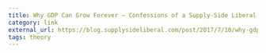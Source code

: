 ```yaml
---
title: Why GDP Can Grow Forever — Confessions of a Supply-Side Liberal
category: link
external_url: https://blog.supplysideliberal.com/post/2017/7/10/why-gdp-can-grow-forever
tags: theory
---
```

